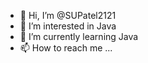 - 👋 Hi, I’m @SUPatel2121
- 👀 I’m interested in Java
- 🌱 I’m currently learning Java
- 📫 How to reach me ...

<!---
SUPatel2121/SUPatel2121 is a ✨ special ✨ repository because its `README.md` (this file) appears on your GitHub profile.
You can click the Preview link to take a look at your changes.
--->
